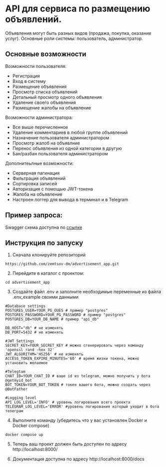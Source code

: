 # API для сервиса по размещению объявлений.
Объявления могут быть разных видов (продажа, покупка, оказание услуг).
Основные роли системы: пользователь, администратор.

## Основные возможности

Возможности пользователя:
 - Регистрация
 - Вход в систему
 - Размещение объявления
 - Просмотр списка объявлений 
 - Детальный просмотр одного объявления 
 - Удаление своего объявления
 - Размещение жалобы на объявление
						
Возможности администратора:
 - Все выше перечисленное
 - Удаление комментариев в любой группе объявлений 
 - Назначение пользователя администратором
 - Просмотр жалоб на объявлние
 - Перенос объявления из одной категории в другую
 - Бан/разбан пользователя администратором

Дополнитеьлные возможности:
 - Серверная пагинация
 - Фильтрация объявлений
 - Сортировка записей
 - Авторизация с помощью JWT-токена
 - Жалоба на объявление		
 - Настроен логгер для вывода в терминал и в Telegram



## Пример запроса:

Swagger схема доступна по [ссылке](https://github.com/zemtsov-dm/advertisement_app/blob/main/API%20Example%20-%20Swagger.mhtml)

## Инструкция по запуску

1. Сначала клонируйте репозиторий

```
https://github.com/zemtsov-dm/advertisement_app.git
```

2. Перейдите в каталог с проектом:

```
cd advertisement_app
```

3. Создайте файл .env и заполните необходимые переменные из файла .env_example своими данными

```
#Database settings
POSTGRES_USER=YOUR_PG_OUES # пример "postgres"
POSTGRES_PASSWORD=YOUR_PG_PASSWORD # пример "postgres"
POSTGRES_DB=YOUR_DB_NAME # пример "api_db"

DB_HOST="db" # не изменять
DB_PORT=5432 # не изменять

#JWT Settings
SECRET_KEY=YOUR_SECRET_KEY # можно сгенерировать через команду 'openssl rand -hex 32'
JWT_ALGORITHM='HS256' # не изменять
ACCESS_TOKEN_EXPIRE_MINUTES='60' # время жизни токена, можно установить желаемое

#Telegtam
CHAT_ID=YOUR_CHAT_ID # ваше id из telegram, можно получить у бота @getmyid_bot
BOT_TOKEN=YOUR_BOT_TOKEN # токен вашего бота, можно создать через @BotFather

#Logging level
API_LOG_LEVEL='INFO' # уровень логирования всего проекта
TELEGRAM_LOG_LEVEL='ERROR' #уровень логирования который уходит в бота телеграм
```

4. Выполните команду (убедитесь что у вас установлен Docker и Docker compose)

```
docker compose up
```
5. Теперь ваш проект должен быть доступен по адресу http://localhost:8000/
   
6. Документация доступна по адресу http://localhost:8000/docs

